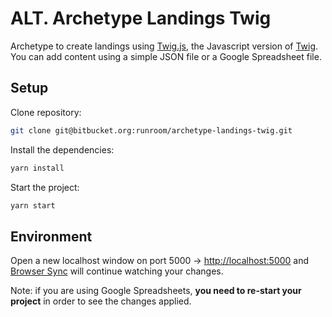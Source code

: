 # ALT. Archetype Landings Twig

Archetype to create landings using [Twig.js](https://github.com/twigjs/twig.js/wiki), the Javascript version of [Twig](https://twig.symfony.com/).
You can add content using a simple JSON file or a Google Spreadsheet file.

## Setup

Clone repository:

```bash
git clone git@bitbucket.org:runroom/archetype-landings-twig.git
```

Install the dependencies:

```bash
yarn install
```

Start the project:

```bash
yarn start
```


## Environment

Open a new localhost window on port 5000 → [http://localhost:5000](http://localhost:5000) and [Browser Sync](https://browsersync.io/docs/gulp) will continue watching your changes.

Note: if you are using Google Spreadsheets, **you need to re-start your project** in order to see the changes applied.
